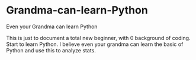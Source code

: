 # Grandma-can-learn-Python
Even your Grandma can learn Python


This is just to document a total new beginner, with 0 background of coding. Start to learn Python.
I believe even your grandma can learn the basic of Python and use this to analyze stats.
